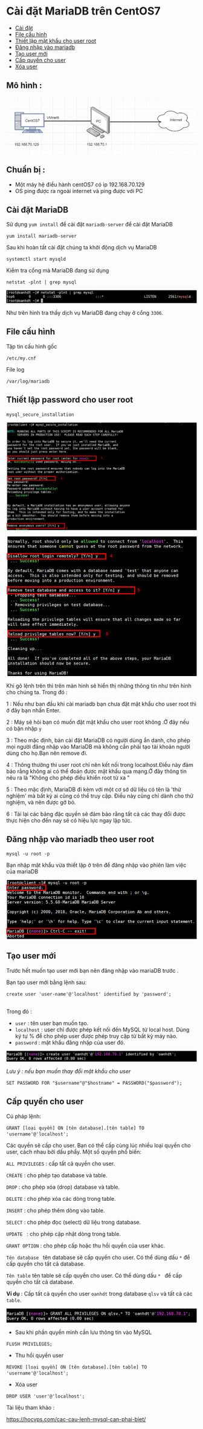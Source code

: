 # Cài đặt MariaDB trên CentOS7 

- [Cài đặt](#caidat)
- [File cấu hình](#cauhinh)
- [Thiết lập mật khẩu cho user root](#pass)
- [Đăng nhập vào mariadb ](#login)
- [Tạo user mới ](#taouser)
- [Cấp quyền cho user ](#capquyen)
- [Xóa user ](#xoa)


## Mô hình : 

![Mô hình](../images/mohinhcbi.png)

## Chuẩn bị :

- Một máy hệ điều hành centOS7 có ip 192.168.70.129
- OS ping được ra ngoài internet và ping được với PC 

<a name="caidat"></a>

## Cài đặt MariaDB 


Sử dụng `yum install` để cài đặt `mariadb-server` để cài đặt MariaDB 

```
yum install mariadb-server
```

Sau khi hoàn tất cài đặt chúng ta khởi động dịch vụ MariaDB 

```
systemctl start mysqld 
```

Kiểm tra cổng mà MariaDB đang sử dụng 

```
netstat -plnt | grep mysql
```

![](../images/port-mariadb.png)

Như trên hình tra thấy dịch vụ MariaDB đang chạy ở cổng `3306`.

<a name="cauhinh"></a>

## File cấu hình 

Tập tin cấu hình gốc 

```
/etc/my.cnf
```

File log 

```
/var/log/mariadb
```


<a name="pass"></a>

## Thiết lập password cho user root

```
mysql_secure_installation
```

![](../images/set-password.png)

![](../images/set-password2.png)

Khi gõ lệnh trên thì trên màn hình sẽ hiển thị những thông tin như trên hình cho chúng ta. Trong đó : 

1 : Nếu như ban đầu khi cài mariadb bạn chưa đặt mật khẩu cho user root thì ở đây bạn nhấn Enter.

2 : Máy sẽ hỏi bạn có muốn đặt mật khẩu cho user root không .Ở đây nếu có bặn nhập `y`

3 : Theo mặc định, bản cài đặt MariaDB có người dùng ẩn danh, cho phép mọi người đăng nhập vào MariaDB mà không cần phải tạo tài khoản người dùng cho họ.Bạn nên remove đi.

4 : Thông thường thì user root chỉ nên kết nối trong localhost.Điều này đảm bảo rằng không ai có thể đoán được mật khẩu qua mạng.Ở đây thông tin nêu ra là "Không cho phép điều khiển root từ xa "  

5 : Theo mặc định, MariaDB đi kèm với một cơ sở dữ liệu có tên là 'thử nghiệm' mà bất kỳ ai cũng có thể
truy cập. Điều này cũng chỉ dành cho thử nghiệm, và nên được gỡ bỏ.

6 : Tải lại các bảng đặc quyền sẽ đảm bảo rằng tất cả các thay đổi được thực hiện cho đến nay
sẽ có hiệu lực ngay lập tức.

<a name="login"></a>

## Đăng nhập vào mariadb theo user root

```
mysql -u root -p 
```

Bạn nhập mật khẩu vừa thiết lập ở trên để đăng nhập vào phiên làm việc của mariaDB 

![](../images/login.png)

<a name ="taouser"></a>

## Tạo user mới 

Trước hết muốn tạo user mới bạn nên đăng nhập vào mariaDB trước .

Bạn tạo user mới bằng lệnh sau:

```
create user 'user-name'@'localhost' identified by 'password';


```

Trong đó : 

- `user` : tên user bạn muốn tạo.
- `localhost` : user chỉ được phép kết nối đến MySQL từ local host. Dùng ký tự % để cho phép user được phép truy cập từ bất kỳ máy nào.
- `password` : mật khẩu đăng nhập của user đó.

![](../images/create-user.png)

*Lưu ý : nếu bạn muốn thay đổi mật khẩu cho user* 

```
SET PASSWORD FOR "$username"@"$hostname" = PASSWORD("$password");
```

<a name ="capquyen"></a>

## Cấp quyền cho user 

Cú pháp lệnh: 

```
GRANT [loại quyền] ON [tên database].[tên table] TO 'username'@'localhost';
```

Các quyền sẽ cấp cho user. Bạn có thể cấp cùng lúc nhiều loại quyền cho user, cách nhau bởi dấu phẩy. Một số quyền phổ biến:

`ALL PRIVILEGES` : cấp tất cả quyền cho user.

`CREATE` : cho phép tạo database và table.

`DROP` : cho phép xóa (drop) database và table.

`DELETE` : cho phép xóa các dòng trong table.

`INSERT` : cho phép thêm dòng vào table.

`SELECT` : cho phép đọc (select) dữ liệu trong database.

`UPDATE ` : cho phép cập nhật dòng trong table.

`GRANT OPTION` : cho phép cấp hoặc thu hồi quyền của user khác.

`Tên database ` tên database sẽ cấp quyền cho user. Có thể dùng dấu `*` để cấp quyền cho tất cả database.

`Tên table` tên table sẽ cấp quyền cho user. Có thể dùng dấu `* ` để cấp quyền cho tất cả database.


**Ví dụ** : Cấp tất cả quyền cho user `oanhdt` trong database `qlsv` và tất cả các `table`.

![](../images/quyen.png)

- Sau khi phần quyền mình cần lưu thông tin vào MySQL 

```
FLUSH PRIVILEGES;
```
<a name="thuhoi"></a>

- Thu hồi quyền user 

```
REVOKE [loại quyền] ON [tên database].[tên table] TO 'username'@'localhost';
```
<a name ="xoa"></a>

- Xóa user 

```
DROP USER 'user'@'localhost';
```


Tài liệu tham khảo : 

https://hocvps.com/cac-cau-lenh-mysql-can-phai-biet/



